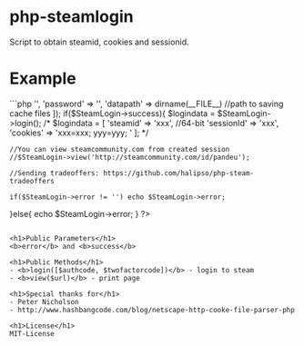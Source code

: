 # php-steamlogin
Script to obtain steamid, cookies and sessionid.

<h1>Example</h1>
```php
<?php
define('php-steamlogin', true);
require('main.php');
$SteamLogin = new SteamLogin([
	'username' => '',
	'password' => '',
	'datapath' => dirname(__FILE__) //path to saving cache files
]);
if($SteamLogin->success){
	$logindata = $SteamLogin->login();
	/*
	$logindata = [
		'steamid' => 'xxx', //64-bit
		'sessionId' => 'xxx',
		'cookies' => 'xxx=xxx; yyy=yyy; '
	];
	*/
	
	//You can view steamcommunity.com from created session
	//$SteamLogin->view('http://steamcommunity.com/id/pandeu');
	
	//Sending tradeoffers: https://github.com/halipso/php-steam-tradeoffers
	
	if($SteamLogin->error != '') echo $SteamLogin->error;
}else{
	echo $SteamLogin->error;
}
?>
```

<h1>Public Parameters</h1>
<b>error</b> and <b>success</b>

<h1>Public Methods</h1>
- <b>login([$authcode, $twofactorcode])</b> - login to steam
- <b>view($url)</b> - print page

<h1>Special thanks for</h1>
- Peter Nicholson
- http://www.hashbangcode.com/blog/netscape-http-cooke-file-parser-php

<h1>License</h1>
MIT-License
